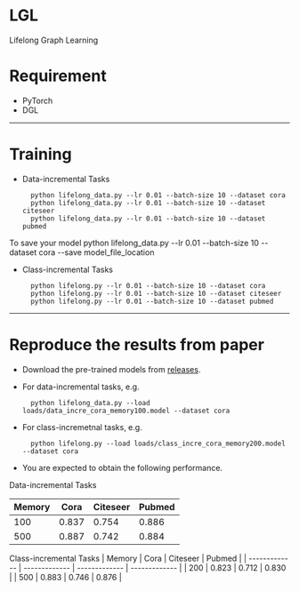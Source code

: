 # LGL
Lifelong Graph Learning

# Requirement

* PyTorch
* DGL

---     
# Training

* Data-incremental Tasks

        python lifelong_data.py --lr 0.01 --batch-size 10 --dataset cora
        python lifelong_data.py --lr 0.01 --batch-size 10 --dataset citeseer
        python lifelong_data.py --lr 0.01 --batch-size 10 --dataset pubmed

To save your model
        python lifelong_data.py --lr 0.01 --batch-size 10 --dataset cora --save model_file_location


* Class-incremental Tasks

        python lifelong.py --lr 0.01 --batch-size 10 --dataset cora
        python lifelong.py --lr 0.01 --batch-size 10 --dataset citeseer
        python lifelong.py --lr 0.01 --batch-size 10 --dataset pubmed

---
# Reproduce the results from paper

* Download the pre-trained models from [releases](https://github.com/wang-chen/LGL/releases/download/v1.0/loads.zip).

* For data-incremental tasks, e.g.

        python lifelong_data.py --load loads/data_incre_cora_memory100.model --dataset cora

* For class-incremetnal tasks, e.g.

        python lifelong.py --load loads/class_incre_cora_memory200.model --dataset cora

* You are expected to obtain the following performance.

Data-incremental Tasks

|     Memory    |         Cora  |  Citeseer     |    Pubmed     |
| ------------- | ------------- | ------------- | ------------- |
|       100     |     0.837     |     0.754     |     0.886     |
|       500     |     0.887     |     0.742     |     0.884     |


Class-incremental Tasks
|     Memory    |         Cora  |  Citeseer     |    Pubmed     |
| ------------- | ------------- | ------------- | ------------- |
|       200     |     0.823     |      0.712    |     0.830     |
|       500     |     0.883     |     0.746     |     0.876     |

